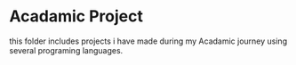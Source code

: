 # Acadamic Project

 this folder includes projects i have made during my Acadamic journey using several programing languages.
